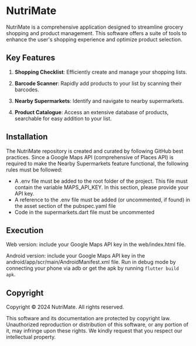# NutriMate

NutriMate is a comprehensive application designed to streamline grocery shopping and product management. This software offers a suite of tools to enhance the user's shopping experience and optimize product selection.

## Key Features

1. **Shopping Checklist**: Efficiently create and manage your shopping lists.

2. **Barcode Scanner**: Rapidly add products to your list by scanning their barcodes.

3. **Nearby Supermarkets**: Identify and navigate to nearby supermarkets.

4. **Product Catalogue**: Access an extensive database of products, searchable for easy addition to your list.

## Installation

The NutriMate repository is created and curated by following GitHub best practices. Since a Google Maps API (comprehensive of Places API) is required to make the Nearby Supermarkets feature functional, the following rules must be followed: 
- A .env file must be added to the root folder of the project. This file must contain the variable MAPS_API_KEY. In this section, please provide your API key.
- A reference to the .env file must be added (or uncommented, if found) in the asset section of the pubspec.yaml file
- Code in the supermarkets.dart file must be uncommented 

## Execution

Web version: include your Google Maps API key in the web/index.html file.

Android version: include your Google Maps API key in the android/app/scr/main/AndroidManifest.xml file. Run in debug mode by connecting your phone via adb or get the apk by running `flutter build apk`.

## Copyright
Copyright © 2024 NutriMate. All rights reserved.

This software and its documentation are protected by copyright law. Unauthorized reproduction or distribution of this software, or any portion of it, may infringe upon these rights. We kindly request that you respect our intellectual property.
